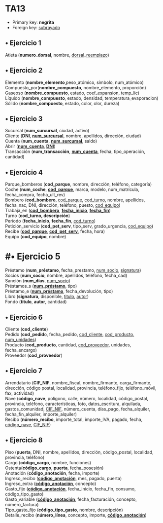 # TA13

-	Primary key: <b>negrita</b>
-	Foreign key: <u>subrayado</u>

## •	Ejercicio 1<br/>
Atleta (<b>numero_dorsal</b>, nombre, <u>dorsal_reemplazo</u>)<br/>

## •	Ejercicio 2<br/>
Elemento (<b>nombre_elemento</b>¸peso_atómico, símbolo, num_atómico)<br/>
Compuesto_por(<b>nombre_compuesto</b>, nombre_elemento, proporción)<br/>
Gaseoso (<b>nombre_compuesto</b>, estado, coef_expansion, temp_lic)<br/>
Líquido (<b>nombre_compuesto</b>, estado, densidad, temperatura_evaporacion)<br/>
Sólido (<b>nombre_compuesto</b>, estado, color, olor, dureza)<br/>

## •	Ejercicio 3<br/>
Sucursal (<b>num_surcursal</b>, ciudad, activo)<br/>
Cliente (<b>DNI</b>, <b><u>num_surcursal</u></b>, nombre, apellidos, dirección, ciudad)<br/>
Cuenta (<b>num_cuenta</b>, <b><u>num_surcursal</u></b>, saldo)<br/>
Abrir (<b><u>num_cuenta</u></b>, <b><u>DNI</u></b>)<br/>
Transacción (<b>num_transacción</b>, <b><u>num_cuenta</u></b>, fecha, tipo_operación, cantidad)<br/>

## •	Ejercicio 4<br/>
Parque_bomberos (<b>cod_parque</b>, nombre, dirección, teléfono, categoría)<br/>
Coche (<b>num_coche</b>, <b><u>cod_parque</u></b>, marca, modelo, num_matrícula, fecha_compra, fecha_ult_rev)<br/>
Bombero (<b>cod_bombero</b>, <u>cod_parque</u>, <u>cod_turno</u>, nombre, apellidos, fecha_nac, DNI, dirección, teléfono, puesto, <u>cod_equipo</u>)<br/>
Trabaja_en (<b><u>cod_bombero</u></b>, <b><u>fecha_inicio</u></b>, <b><u>fecha_fin</u></b>)<br/>
Turno (<b>cod_turno, descripción</b>)<br/>
Período (<b>fecha_inicio</b>, <b>fecha_fin</b>, <u>cod_turno</u>)<br/>
Petición_servicio (<b>cod_pet_serv</b>, tipo_serv, grado_urgencia, <u>cod_equipo</u>)<br/>
Recibe (<b><u>cod_parque</u></b>, <b><u>cod_pet_serv</u></b>, fecha, hora)<br/>
Equipo (<b>cod_equipo</b>, nombre)<br/>

# #•	Ejercicio 5<br/>
Préstamo (<b>num_préstamo</b>, fecha_prestamo, <u>num_socio</u>, <u>signatura</u>)<br/>
Socios (<b>num_socio</b>, nombre, apellidos, teléfono, fecha_cad)<br/>
Sanción (<b>num_días</b>, <u>num_socio</u>)<br/>
Préstamos_s (<b><u>num_préstamo</u></b>, tipo)<br/>
Préstamo_e (<b><u>num_préstamo</u></b>, fecha_devolución, tipo)<br/>
Libro (<b>signatura</b>, disponible, <u>titulo</u>, <u>autor</u>)<br/>
Fondo (<b>titulo</b>, <b>autor</b>, cantidad)	<br/>

## •	Ejercicio 6 <br/>
Cliente (<b>cod_cliente</b>)<br/>
Pedido (<b>cod_pedid</b>o, fecha_pedido, <u>cod_cliente</u>, <u>cod_producto, num_unidades</u>)<br/>
Producto (<b>cod_producto</b>, cantidad, <u>cod_proveedor</u>, unidades, fecha_encargo)<br/>
Proveedor (<b>cod_proveedor</b>)<br/>

## •	Ejercicio 7<br/>
Arrendatario (<b>CIF_NIF</b>, nombre_fiscal, nombre_firmante, carga_firmante, dirección, código postal, localidad, provincia, teléfono_fijo, teléfono_móvil, fax, actividad)<br/>
Nave (<b>código_nave</b>, polígono, calle, número, localidad, código_postal, provincia, teléfono, características, foto, datos_escritura, alquilada, gastos_comunidad, <u>CIF_NIF</u>, número_cuenta, días_pago, fecha_alquiler, fecha_fin_alquiler, importe_alquiler)<br/>
Recibo (<b>número_recibo</b>, importe_total, importe_IVA, pagado, fecha, <u>código_nave</u>, <u>CIF_NIF</u>)<br/>

## •	Ejercicio 8<br/>
Piso (<b>puerta</b>, DNI, nombre, apellidos, dirección, código_postal, localidad, provincia, teléfono)<br/>
Cargo (<b>código_cargo</b>, nombre, funciones)<br/>
Ostenta(<b>código_cargo</b>, <b>puerta</b>, fecha_posesión)<br/>
Anotación (<b>código_anotación</b>, fecha, importe)<br/>
Ingreso_recibo (<b><u>código_anotación</u></b>, mes, pagado, puerta)<br/>
Ingreso_extra (<b><u>código_anotación</u></b>, concepto)<br/>
Gasto_fijo (<b><u>código_anotación</u></b>, fecha_inicio, fecha_fin, consumo, código_tipo_gasto)<br/>
Gasto_variable (<b><u>código_anotación</u></b>, fecha_facturación, concepto, número_factura)<br/>
Tipo_gasto_fijo (<b>código_tipo_gasto</b>, nombre, descripción)<br/>
Detalle_recibo (<b>número_línea</b>, concepto, importe, <b><u>código_anotación</u></b>)<br/>
